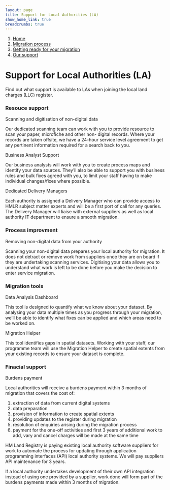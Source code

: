 ```yaml
---
layout: page
title: Support for Local Authorities (LA)
show_home_link: true
breadcrumbs: true
---
```

<div class='navbar-breadcrumbs-wrapper'>
  <div class='navbar-breadcrumbs'>
    <ol>
      <li><a href='/local-land-charges/'>Home</a></li>
      <li><a href='/local-land-charges/migration'>Migration process</a></li>
      <li><a href='getting-ready'>Getting ready for your migration</a></li>
      <li><a href='our-support'>Our support</a></li>
    </ol>
  </div>
</div>

<main id='content'>
  <div class='column-two-thirds'>
  <h1 class='heading-large'>Support for Local Authorities (LA)</h1>
    <p>Find out what support is available to LAs when joining the local land charges (LLC) register.</p>
    <div class='accordion-container' id='accordion'>
      <div class='accordion-item'>
        <div class='button-wrapper'>
          <h3 class='heading-medium'>Resouce support</h3>
        </div>
        <div class='accordion-content'>
          <span class='bold'>Scanning and digitisation of non-digital data</span>
          <p>Our dedicated scanning team can work with you to provide resource to scan your paper, microfiche and other non- digital records. Where your records are taken offsite, we have a 24-hour service level agreement to get any pertinent information required for a search back to you.</p>
          <span class='bold'>Business Analyst Support</span>
          <p>Our business analysts will work with you to create process maps and identify your data sources. They’ll also be able to support you with business rules and bulk fixes agreed with you, to limit your staff having to make individual changes/fixes where possible.</p>
          <span class='bold'>Dedicated Delivery Managers</span>
          <p>Each authority is assigned a Delivery Manager who can provide access to HMLR subject matter experts and will be a first port of call for any queries. The Delivery Manager will liaise with external suppliers as well as local authority IT department to ensure a smooth migration.</p>
        </div>
      </div>
      <div class='accordion-item'>
        <div class='button-wrapper'>
          <h3 class='heading-medium'>Process improvment</h3>
        </div>
        <div class='accordion-content'>
          <span class='bold'>Removing non-digital data from your authority</span>
          <p>Scanning your non-digital data prepares your local authority for migration. It does not detract or remove work from suppliers once they are on board if they are undertaking scanning services. Digitising your data allows you to understand what work is left to be done before you make the decision to enter service migration.</p>
        </div>
      </div>
      <div class='accordion-item'>
        <div class='button-wrapper'>
          <h3 class='heading-medium'>Migration tools</h3>
        </div>
        <div class='accordion-content'>
          <span class='bold'>Data Analysis Dashboard</span>
          <p>This tool is designed to quantify what we know about your dataset. By analysing your data multiple times as you progress through your migration, we’ll be able to identify what fixes can be applied and which areas need to be worked on.</p>
          <span class='bold'>Migration Helper</span>
          <p>This tool identifies gaps in spatial datasets. Working with your staff, our programme team will use the Migration Helper to create spatial extents from your existing records to ensure your dataset is complete.</p>
        </div>
      </div>
      <div class='accordion-item'>
        <div class='button-wrapper'>
          <h3 class='heading-medium'>Finacial support</h3>
        </div>
        <div class='accordion-content'>
          <span class='bold'>Burdens payment</span>
          <p>Local authorities will receive a burdens payment within 3 months of migration that covers the cost of:</p>
          <ol class='list list-bullet'>
            <li>extraction of data from current digital systems</li>
            <li>data preparation</li>
            <li>provision of information to create spatial extents</li>
            <li>providing updates to the register during migration</li>
            <li>resolution of enquiries arising during the migration process</li>
            <li>payment for the one-off activities and first 3 years of additional work to add, vary and cancel charges will be made at the same time</li>
          </ol>
          <p>HM Land Registry is paying existing local authority software suppliers for work to automate the process for updating through application programming interfaces (API) local authority systems. We will pay suppliers API maintenance for 3 years.</p>
          <p>If a local authority undertakes development of their own API integration instead of using one provided by a supplier, work done will form part of the burdens payments made within 3 months of migration.</p>
        </div>
      </div>
      <script src="/local-land-charges/static/js/accordion.js"></script>
      <script>
        window.onload = function() {
          initialise('accordion', 'h3')
        }
      </script>
    </div>
  </div>
</main>